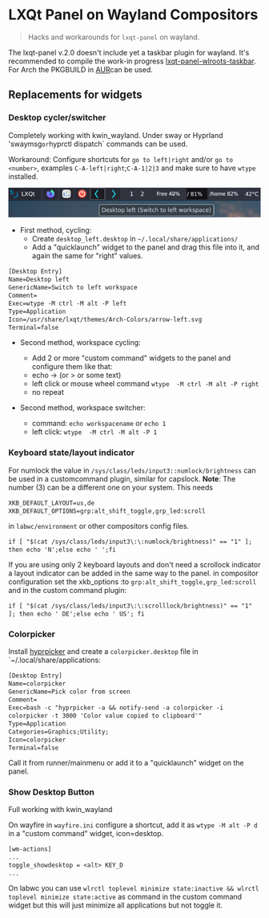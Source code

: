 # LXQt Panel on Wayland Compositors

>Hacks and workarounds for `lxqt-panel` on wayland.

The lxqt-panel v.2.0 doesn't include yet a taskbar plugin for wayland.
It's recommended to compile the work-in progress [lxqt-panel-wlroots-taskbar](https://github.com/LXQt-Marcus-Fork/lxqt-panel/tree/wlroots-taskbar). For Arch the PKGBUILD in [AUR](../AUR)can be used.

## Replacements for widgets

### Desktop cycler/switcher
Completely working with kwin_wayland.
Under sway or Hyprland 'swaymsg` or `hyprctl dispatch` commands can be used.

 Workaround: Configure shortcuts for `go to left|right` and/or `go to <number>`, examples `C-A-left|right`;`C-A-1|2|3`
  and make sure to have `wtype` installed.
  
![screenshot desktop switcher](desktopcycler.png)
  

 * First method, cycling:
    * Create `desktop_left.desktop`  in `~/.local/share/applications/`
    * Add a "quicklaunch" widget to the panel and drag this file into it, and again the same for  "right" values.
```
[Desktop Entry]
Name=Desktop left
GenericName=Switch to left workspace
Comment=
Exec=wtype -M ctrl -M alt -P left
Type=Application
Icon=/usr/share/lxqt/themes/Arch-Colors/arrow-left.svg
Terminal=false
```
  
  
 * Second method, workspace cycling:
      * Add 2 or more "custom command" widgets to the panel and configure them like that:
      * echo → (or > or some text)
      * left click or mouse wheel command `wtype  -M ctrl -M alt -P right`
      * no repeat
  
 * Second method, workspace switcher:
     * command: `echo workspacename` or `echo 1`
     * left click: `wtype  -M ctrl -M alt -P 1`
  


### Keyboard state/layout indicator

For numlock the value in `/sys/class/leds/input3::numlock/brightness` can be used in a customcommand plugin, similar for capslock. **Note**: The number (3) can be a different one on your system. This needs

```
XKB_DEFAULT_LAYOUT=us,de
XKB_DEFAULT_OPTIONS=grp:alt_shift_toggle,grp_led:scroll
```
in `labwc/environment` or other compositors config files.

```
if [ "$(cat /sys/class/leds/input3\:\:numlock/brightness)" == "1" ]; then echo 'N';else echo ' ';fi
```
If you are using only 2 keyboard layouts and don't need a scrollock indicator a layout indicator can be added in the same way to the panel. in compositor configuration set the xkb_options :to `grp:alt_shift_toggle,grp_led:scroll` and in the custom command plugin:
```
if [ "$(cat /sys/class/leds/input3\:\:scrolllock/brightness)" == "1" ]; then echo ' DE';else echo ' US'; fi
```

###  Colorpicker

Install [hyprpicker](https://github.com/hyprwm/hyprpicker) and create a `colorpicker.desktop` file in  `~/.local/share/applications:

```
[Desktop Entry]
Name=colorpicker
GenericName=Pick color from screen
Comment=
Exec=bash -c "hyprpicker -a && notify-send -a colorpicker -i colorpicker -t 3000 'Color value copied to clipboard'"
Type=Application
Categories=Graphics;Utility;
Icon=colorpicker
Terminal=false
```

Call it from runner/mainmenu or add it to a "quicklaunch" widget on the panel.

### Show Desktop Button

Full working with kwin_wayland

On wayfire in `wayfire.ini`  configure a shortcut, add it as `wtype -M alt -P d` in a "custom command" widget, icon=desktop.
```
[wm-actions]
...
toggle_showdesktop = <alt> KEY_D
...
```

On labwc you can use `wlrctl toplevel minimize state:inactive && wlrctl toplevel minimize state:active` as command in the custom command widget but this will just minimize all applications but not toggle it.
